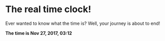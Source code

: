 # The real time clock!

Ever wanted to know what the time is? Well, your journey is about to end!

**The time is Nov 27, 2017, 03:12**
